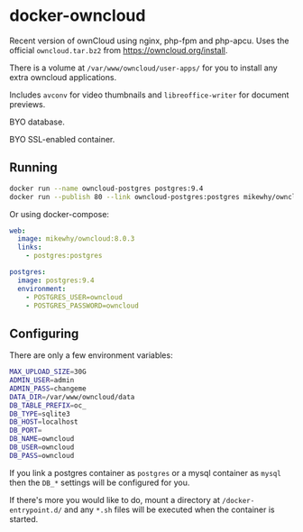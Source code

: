 # docker-owncloud

Recent version of ownCloud using nginx, php-fpm and php-apcu. Uses the official
`owncloud.tar.bz2` from https://owncloud.org/install.

There is a volume at `/var/www/owncloud/user-apps/` for you to install any
extra owncloud applications.

Includes `avconv` for video thumbnails and `libreoffice-writer` for document
previews.

BYO database.

BYO SSL-enabled container.

## Running

```bash
docker run --name owncloud-postgres postgres:9.4
docker run --publish 80 --link owncloud-postgres:postgres mikewhy/owncloud:8.0.3
```

Or using docker-compose:

```yaml
web:
  image: mikewhy/owncloud:8.0.3
  links:
    - postgres:postgres

postgres:
  image: postgres:9.4
  environment:
    - POSTGRES_USER=owncloud
    - POSTGRES_PASSWORD=owncloud
```

## Configuring

There are only a few environment variables:

```bash
MAX_UPLOAD_SIZE=30G
ADMIN_USER=admin
ADMIN_PASS=changeme
DATA_DIR=/var/www/owncloud/data
DB_TABLE_PREFIX=oc_
DB_TYPE=sqlite3
DB_HOST=localhost
DB_PORT=
DB_NAME=owncloud
DB_USER=owncloud
DB_PASS=owncloud
```

If you link a postgres container as `postgres` or a mysql container as `mysql`
then the `DB_*` settings will be configured for you.

If there's more you would like to do, mount a directory at
`/docker-entrypoint.d/` and any `*.sh` files will be executed when the
container is started.
